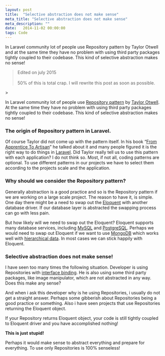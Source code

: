 ```yaml
---
layout: post
title:  "Selective abstraction does not make sense"
meta_title: "Selective abstraction does not make sense"
meta_description: ""
date:   2014-11-02 00:00:00
tags: Code
---
```


In Laravel community lot of people use Repository pattern by Taylor Otwell and at the same time they have no problem with using third party packages tightly coupled to their codebase. This kind of selective abstraction makes no sense!

<!-- more -->

<blockquote>
    Edited on july 2015 <br><br>
    50% of this is total crap. I will rewrite this post as soon as possible.
</blockquote>>

In Laravel community lot of people use [Repository pattern](http://ryantablada.com/post/the-repository-pattern-in-action) by [Taylor Otwell](http://taylorotwell.com/). At the same time they have no problem with using third party packages tightly coupled to their codebase. This kind of selective abstraction makes no sense!

### The origin of Repository pattern in Laravel.

Of course Taylor did not come up with the pattern itself. In his book “[From Apprentice To Artisan](https://leanpub.com/laravel)” he talked about it and many people figured it is the right way to do things in [Laravel](http://laravel.com/). Did Taylor really tell us to use this pattern with each application? I do not think so. Most, if not all, coding patterns are optional. To use different patterns in our projects we have to select them according to the projects scale and the application.

### Why should we consider the Repository pattern?

Generally abstraction is a good practice and so is the Repository pattern if we are working on a large scale project. The reason to have it, is simple. One day there might be a need to swap out the [Eloquent](http://laravel.com/docs/4.2/eloquent) with another database driver. If our database layer is abstracted the swapping process can go with less pain.

But how likely will we need to swap out the Eloquent? Eloquent supports many database services, including [MySQL](http://www.mysql.com/) and [PostgreSQL](http://www.postgresql.org/). Perhaps we would need to swap out Eloquent if we want to use [MongoDB](http://www.mongodb.org/) which works well with [hierarchical data](http://en.wikipedia.org/wiki/Hierarchical_database_model). In most cases we can stick happily with Eloquent.

### Selective abstraction does not make sense!

I have seen too many times the following situation. Developer is using Repositories with [interface binding](http://laravel.com/docs/4.2/ioc). He is also using some third party packages, like image manipulator, which are not abstracted in any way. Does this make any sense?

And when i ask this developer why is he using Repositories, i usually do not get a straight answer. Perhaps some gibberish about Repositories being a good practice or something. Also i have seen projects that use Repositories returning the Eloquent object.

If your Repository returns Eloquent object, your code is still tightly coupled to Eloquent driver and you have accomplished nothing!

**This is just stupid!**

Perhaps it would make sense to abstract everything and prepare for everything. To use only Repositories is 100% senseless!







